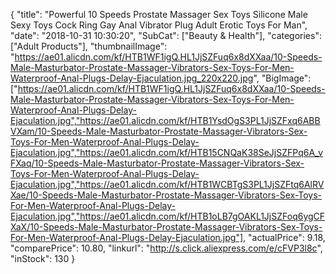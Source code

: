 {
	"title": "Powerful 10 Speeds Prostate Massager Sex Toys Silicone Male Sexy Toys Cock Ring Gay Anal Vibrator Plug Adult Erotic Toys For Man",
	"date": "2018-10-31 10:30:20",
	"SubCat": ["Beauty & Health"],
	"categories": ["Adult Products"],
	"thumbnailImage": "https://ae01.alicdn.com/kf/HTB1WF1igQ.HL1JjSZFuq6x8dXXaa/10-Speeds-Male-Masturbator-Prostate-Massager-Vibrators-Sex-Toys-For-Men-Waterproof-Anal-Plugs-Delay-Ejaculation.jpg_220x220.jpg",
	"BigImage": ["https://ae01.alicdn.com/kf/HTB1WF1igQ.HL1JjSZFuq6x8dXXaa/10-Speeds-Male-Masturbator-Prostate-Massager-Vibrators-Sex-Toys-For-Men-Waterproof-Anal-Plugs-Delay-Ejaculation.jpg","https://ae01.alicdn.com/kf/HTB1YsdOgS3PL1JjSZFxq6ABBVXam/10-Speeds-Male-Masturbator-Prostate-Massager-Vibrators-Sex-Toys-For-Men-Waterproof-Anal-Plugs-Delay-Ejaculation.jpg","https://ae01.alicdn.com/kf/HTB15CNQaK38SeJjSZFPq6A_vFXaq/10-Speeds-Male-Masturbator-Prostate-Massager-Vibrators-Sex-Toys-For-Men-Waterproof-Anal-Plugs-Delay-Ejaculation.jpg","https://ae01.alicdn.com/kf/HTB1WCBTgS3PL1JjSZFtq6AlRVXae/10-Speeds-Male-Masturbator-Prostate-Massager-Vibrators-Sex-Toys-For-Men-Waterproof-Anal-Plugs-Delay-Ejaculation.jpg","https://ae01.alicdn.com/kf/HTB1oLB7gOAKL1JjSZFoq6ygCFXaX/10-Speeds-Male-Masturbator-Prostate-Massager-Vibrators-Sex-Toys-For-Men-Waterproof-Anal-Plugs-Delay-Ejaculation.jpg"],
	"actualPrice": 9.18,
	"comparePrice": 10.80,
	"linkurl": "http://s.click.aliexpress.com/e/cFVP3l8c",
	"inStock": 130
}
